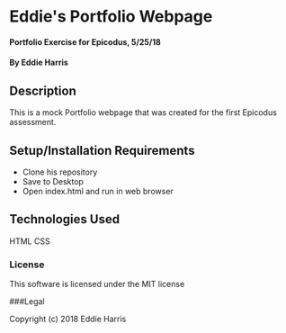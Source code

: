 # Eddie's Portfolio Webpage

#### Portfolio Exercise for Epicodus, 5/25/18
#### By Eddie Harris


## Description

This is a mock Portfolio webpage that was created for the first Epicodus assessment.

## Setup/Installation Requirements

* Clone his repository
* Save to Desktop
* Open index.html and run in web browser


## Technologies Used

HTML
CSS

### License

This software is licensed under the MIT license

###Legal

Copyright (c) 2018 Eddie Harris
